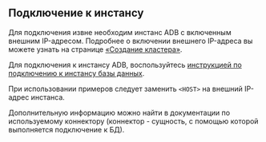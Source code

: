 ## Подключение к инстансу

<warn>

Для подключения извне необходим инстанс ADB с включенным внешним IP-адресом. Подробнее о включении внешнего IP-адреса вы можете узнать на странице [«Создание кластера»](../../quick-start/create-adb/).

<warn>

Для подключения к инстансу ADB, воспользуйтесь [инструкцией по подключению к инстансу базы данных](../../../dbaas/dbaas-start/db-connect/).

При использовании примеров следует заменить `<HOST>` на внешний IP-адрес инстанса.

Дополнительную информацию можно найти в документации по используемому коннектору (коннектор - сущность, с помощью которой выполняется подключение к БД).
